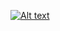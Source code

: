[![Alt text](https://img.youtube.com/vi/F0_73V7DKgM/0.jpg)](https://youtu.be/F0_73V7DKgM?si=iJpXyjEwbU__WW20)
